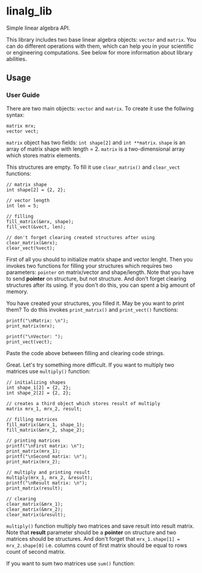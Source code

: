 # linalg_lib

Simple linear algebra API.

This library includes two base linear algebra objects: `vector` and `matrix`. You can do different operations with them, which can help you in your scientific or engineering computations. See below for more information about library abilities.

## Usage

### User Guide

There are two main objects: `vector` and `matrix`. To create it use the follwing syntax:

```
matrix mrx;
vector vect;
```

`matrix` object has two fields: `int shape[2]` and `int **matrix`. `shape` is an array of matrix shape with length = 2. `matrix` is a two-dimensional array which stores matrix elements.

This structures are empty. To fill it use `clear_matrix()` and `clear_vect` functions:

```
// matrix shape
int shape[2] = {2, 2};

// vector length
int len = 5;

// filling
fill_matrix(&mrx, shape);
fill_vect(&vect, len);

// don't forget clearing created structures after using 
clear_matrix(&mrx);
clear_vect(%vect);
```

First of all you should to initialize matrix shape and vector lenght. Then you invokes two functions for filling your structures which requires two parameters: `pointer` on matrix/vector and shape/length. Note that you have to send **pointer** on structure, but not structure. And don't forget clearing structures after its using. If you don't do this, you can spent a big amount of memory.

You have created your structures, you filled it. May be you want to print them? To do this invokes `print_matrix()` and `print_vect()` functions:

```
printf("\nMatrix: \n");
print_matrix(mrx);

printf("\nVector: ");
print_vect(vect);
```

Paste the code above between filling and clearing code strings.

Great. Let's try something more difficult. If you want to multiply two matrices use `multiply()` function:

```
// initializing shapes
int shape_1[2] = {2, 2};
int shape_2[2] = {2, 2};

// creates a third object which stores result of multiply
matrix mrx_1, mrx_2, result;

// filling matrices
fill_matrix(&mrx_1, shape_1);
fill_matrix(&mrx_2, shape_2);

// printing matrices
printf("\nFirst matrix: \n");
print_matrix(mrx_1);
printf("\nSecond matrix: \n");
print_matrix(mrx_2);

// multiply and printing result
multiply(mrx_1, mrx_2, &result);
printf("\nResult matrix: \n");
print_matrix(result);

// clearing 
clear_matrix(&mrx_1);
clear_matrix(&mrx_2);
clear_matrix(&result);
```

`multiply()` function multiply two matrices and save result into result matrix. Note that **result** parameter should be a **pointer** on structure and two matrices should be structures. And don't forget that `mrx_1.shape[1] = mrx_2.shape[0]` i.e. columns count of first matrix should be equal to rows count of second matrix.

If you want to sum two matrices use `sum()` function:

```

```






